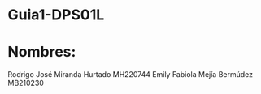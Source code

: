 # Guia1-DPS01L
# Nombres:
Rodrigo José Miranda Hurtado MH220744
Emily Fabiola Mejía Bermúdez MB210230
